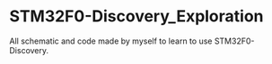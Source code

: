 # STM32F0-Discovery_Exploration
All schematic and code made by myself to learn to use STM32F0-Discovery.
